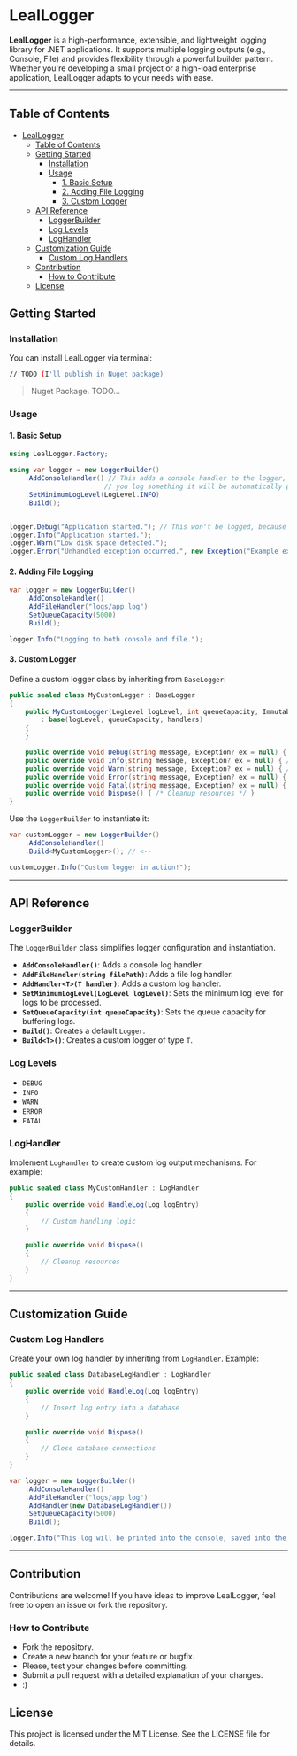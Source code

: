# LealLogger

**LealLogger** is a high-performance, extensible, and lightweight logging library for .NET applications. It supports multiple logging outputs (e.g., Console, File) and provides flexibility through a powerful builder pattern. Whether you're developing a small project or a high-load enterprise application, LealLogger adapts to your needs with ease.

---

## Table of Contents

- [LealLogger](#leallogger)
  - [Table of Contents](#table-of-contents)
  - [Getting Started](#getting-started)
    - [Installation](#installation)
    - [Usage](#usage)
      - [1. Basic Setup](#1-basic-setup)
      - [2. Adding File Logging](#2-adding-file-logging)
      - [3. Custom Logger](#3-custom-logger)
  - [API Reference](#api-reference)
    - [LoggerBuilder](#loggerbuilder)
    - [Log Levels](#log-levels)
    - [LogHandler](#loghandler)
  - [Customization Guide](#customization-guide)
    - [Custom Log Handlers](#custom-log-handlers)
  - [Contribution](#contribution)
    - [How to Contribute](#how-to-contribute)
  - [License](#license)

## Getting Started

### Installation

You can install LealLogger via terminal:

```bash
// TODO (I'll publish in Nuget package)
```



> Nuget Package. TODO...

### Usage

#### 1. Basic Setup

```csharp
using LealLogger.Factory;

using var logger = new LoggerBuilder()
    .AddConsoleHandler() // This adds a console handler to the logger, witch means that every time 
                        // you log something it will be automatically printed into the console
    .SetMinimumLogLevel(LogLevel.INFO)
    .Build();


logger.Debug("Application started."); // This won't be logged, because you setted the minimum LevelLog to INFO
logger.Info("Application started.");
logger.Warn("Low disk space detected.");
logger.Error("Unhandled exception occurred.", new Exception("Example exception"));
```

#### 2. Adding File Logging

```csharp
var logger = new LoggerBuilder()
    .AddConsoleHandler()
    .AddFileHandler("logs/app.log")
    .SetQueueCapacity(5000)
    .Build();

logger.Info("Logging to both console and file.");
```

#### 3. Custom Logger

Define a custom logger class by inheriting from `BaseLogger`:

```csharp
public sealed class MyCustomLogger : BaseLogger
{
    public MyCustomLogger(LogLevel logLevel, int queueCapacity, ImmutableArray<LogHandler> handlers)
        : base(logLevel, queueCapacity, handlers)
    {
    }

    public override void Debug(string message, Exception? ex = null) { /* Custom behavior */ }
    public override void Info(string message, Exception? ex = null) { /* Custom behavior */ }
    public override void Warn(string message, Exception? ex = null) { /* Custom behavior */ }
    public override void Error(string message, Exception? ex = null) { /* Custom behavior */ }
    public override void Fatal(string message, Exception? ex = null) { /* Custom behavior */ }
    public override void Dispose() { /* Cleanup resources */ }
}
```

Use the `LoggerBuilder` to instantiate it:

```csharp
var customLogger = new LoggerBuilder()
    .AddConsoleHandler()
    .Build<MyCustomLogger>(); // <--

customLogger.Info("Custom logger in action!");
```

---

## API Reference

### LoggerBuilder

The `LoggerBuilder` class simplifies logger configuration and instantiation.

- **`AddConsoleHandler()`**: Adds a console log handler.
- **`AddFileHandler(string filePath)`**: Adds a file log handler.
- **`AddHandler<T>(T handler)`**: Adds a custom log handler.
- **`SetMinimumLogLevel(LogLevel logLevel)`**: Sets the minimum log level for logs to be processed.
- **`SetQueueCapacity(int queueCapacity)`**: Sets the queue capacity for buffering logs.
- **`Build()`**: Creates a default `Logger`.
- **`Build<T>()`**: Creates a custom logger of type `T`.

### Log Levels

- `DEBUG`
- `INFO`
- `WARN`
- `ERROR`
- `FATAL`

### LogHandler

Implement `LogHandler` to create custom log output mechanisms. For example:

```csharp
public sealed class MyCustomHandler : LogHandler
{
    public override void HandleLog(Log logEntry)
    {
        // Custom handling logic
    }

    public override void Dispose()
    {
        // Cleanup resources
    }
}
```

---

## Customization Guide

### Custom Log Handlers

Create your own log handler by inheriting from `LogHandler`. Example:

```csharp
public sealed class DatabaseLogHandler : LogHandler
{
    public override void HandleLog(Log logEntry)
    {
        // Insert log entry into a database
    }

    public override void Dispose()
    {
        // Close database connections
    }
}
```

```csharp
var logger = new LoggerBuilder()
    .AddConsoleHandler()
    .AddFileHandler("logs/app.log")
    .AddHandler(new DatabaseLogHandler())
    .SetQueueCapacity(5000)
    .Build();

logger.Info("This log will be printed into the console, saved into the file and saved into the database");
```
---

## Contribution

Contributions are welcome! If you have ideas to improve LealLogger, feel free to open an issue or fork the repository.

### How to Contribute

- Fork the repository.
- Create a new branch for your feature or bugfix.
- Please, test your changes before committing.
- Submit a pull request with a detailed explanation of your changes.
- :)

## License

This project is licensed under the MIT License. See the LICENSE file for details.